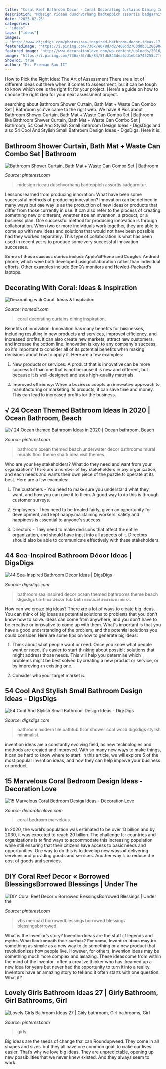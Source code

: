 ```yaml
---
title: "Coral Reef Bathroom Decor - Coral Decorating Curtains Dining Inspiration"
description: "Mdesign rideau duschvorhang badteppich assortis badgarnitur"
date: "2023-02-26"
categories:
- "ideas"
tags: ["ideas"]
images:
- "http://www.digsdigs.com/photos/sea-inspired-bathroom-decor-ideas-17.jpg"
featuredImage: "https://i.pinimg.com/736x/e0/8d/d2/e08dd2703d8b3128690c23952ddfa603.jpg"
featured_image: "http://www.decorationlove.com/wp-content/uploads/2016/06/Beautiful-Coral-Bedroom-Design.jpg"
image: "https://i.pinimg.com/736x/5f/db/84/5fdb843dea3dd1eb4b745255c7f4bff1.jpg"
ShowToc: true
author: "Mr. Freeman Rau II"
---
```



How to Pick the Right Idea: The Art of Assessment
There are a lot of different ideas out there when it comes to assessment, but it can be tough to know which one is the right fit for your project. Here's a guide on how to choose the right idea for your next assessment project.

	

		
searching about Bathroom Shower Curtain, Bath Mat + Waste Can Combo Set | Bathroom you've came to the right web. We have 8 Pics about Bathroom Shower Curtain, Bath Mat + Waste Can Combo Set | Bathroom like Bathroom Shower Curtain, Bath Mat + Waste Can Combo Set | Bathroom, 54 Cool And Stylish Small Bathroom Design Ideas - DigsDigs and also 54 Cool And Stylish Small Bathroom Design Ideas - DigsDigs. Here it is:
		
    
## Bathroom Shower Curtain, Bath Mat + Waste Can Combo Set | Bathroom

<img loading=lazy src="https://i.pinimg.com/736x/e0/8d/d2/e08dd2703d8b3128690c23952ddfa603.jpg" onerror="this.onerror=null;this.src='https://tse3.mm.bing.net/th?id=OIP.zBSm4Q5zfk2w_dErqcyeAwHaHa&amp;pid=15.1';" alt="Bathroom Shower Curtain, Bath Mat + Waste Can Combo Set | Bathroom">

_Source: pinterest.com_

>mdesign rideau duschvorhang badteppich assortis badgarnitur. 

	

Lessons learned from producing innovation: What have been some successful methods of producing innovation?
Innovation can be defined in many ways but one way is as the production of new ideas or products that differ from those currently in use. It can also refer to the process of creating something new or different, whether it be an invention, a product, or a business plan.
One successful method for producing innovation is through collaboration. When two or more individuals work together, they are able to come up with new ideas and solutions that would not have been possible had they worked separately. This type of collaboration is what has been used in recent years to produce some very successful innovation successes.

Some of these success stories include Apple’siPhone and Google’s Android phone, which were both developed usingcollaboration rather than individual efforts. Other examples include BenQ’s monitors and Hewlett-Packard’s laptops.

    
## Decorating With Coral: Ideas &amp; Inspiration

<img loading=lazy src="https://cdn.homedit.com/wp-content/uploads/2013/05/Dining-Room-coral-curtains.jpg" onerror="this.onerror=null;this.src='https://tse4.mm.bing.net/th?id=OIP.uwvebnGJbL2YXn1T2LVaWgHaLH&amp;pid=15.1';" alt="Decorating with Coral: Ideas &amp; Inspiration">

_Source: homedit.com_

>coral decorating curtains dining inspiration. 

	

Benefits of innovation:
Innovation has many benefits for businesses, including resulting in new products and services, improved efficiency, and increased profits. It can also create new markets, attract new customers, and increase the bottom line. Innovation is key to any company's success, so it's important to consider all of its potential benefits when making decisions about how to apply it. Here are a few examples:
1. New products or services: A product that is innovative can be more successful than one that is not because it is new and different, but because it is well-designed and uses high-quality materials.

2. Improved efficiency: When a business adopts an innovative approach to manufacturing or marketing its products, it can save time and money. This can lead to increased profits for the business.


    
## √ 24 Ocean Themed Bathroom Ideas In 2020 | Ocean Bathroom, Beach

<img loading=lazy src="https://i.pinimg.com/originals/eb/a0/d5/eba0d5cf3970ac06eda7d403b2296603.jpg" onerror="this.onerror=null;this.src='https://tse3.mm.bing.net/th?id=OIP.OkcyFfVri8LVHA9zTvbeVgAAAA&amp;pid=15.1';" alt="√ 24 Ocean themed Bathroom Ideas in 2020 | Ocean bathroom, Beach">

_Source: pinterest.com_

>bathroom ocean themed beach underwater decor bathrooms mural murals floor theme shark idea visit themes. 

	

Who are your key stakeholders? What do they need and want from your organization?
There are a number of key stakeholders in any organization, and each needs and wants their own piece of the puzzle to operate at its best. Here are a few examples:
1. The customers - You need to make sure you understand what they want, and how you can give it to them. A good way to do this is through customer surveys.

2. Employees - They need to be treated fairly, given an opportunity for development, and kept happy.maintaining workers' safety and happiness is essential to anyone's success.

3. Directors - They need to make decisions that affect the entire organization, and should have input into all aspects of it. Directors should also be able to communicate effectively with these stakeholders.

    
## 44 Sea-Inspired Bathroom Décor Ideas | DigsDigs

<img loading=lazy src="http://www.digsdigs.com/photos/sea-inspired-bathroom-decor-ideas-17.jpg" onerror="this.onerror=null;this.src='https://tse1.mm.bing.net/th?id=OIP.5wcuiHWBOJpWX79YgmS0KwHaFA&amp;pid=15.1';" alt="44 Sea-Inspired Bathroom Décor Ideas | DigsDigs">

_Source: digsdigs.com_

>bathroom sea inspired decor ocean themed bathrooms theme beach digsdigs tile tiles décor tub bath nautical seaside mirror. 

	

How can we create big ideas?
There are a lot of ways to create big ideas. You can think of big ideas as potential solutions to problems that you don't know how to solve. Ideas can come from anywhere, and you don't have to be creative or innovative to come up with them. What's important is that you have a good understanding of the problem, and the potential solutions you could consider. Here are some tips on how to generate big ideas:
1. Think about what people want or need. Once you know what people want or need, it's easier to start thinking about possible solutions that might address those needs. This will help you determine which problems might be best solved by creating a new product or service, or by improving an existing one.

2. Consider who your target market is.

    
## 54 Cool And Stylish Small Bathroom Design Ideas - DigsDigs

<img loading=lazy src="https://www.digsdigs.com/photos/2014/03/a-modern-small-bathroom-with-a-penny-tile-floor-a-wood-clad-bathtub-a-rug-an-artwork-and-gilded-touches.jpg" onerror="this.onerror=null;this.src='https://tse4.mm.bing.net/th?id=OIP.BDxI_ydj-Mr3aBPtu8V7zQHaLI&amp;pid=15.1';" alt="54 Cool And Stylish Small Bathroom Design Ideas - DigsDigs">

_Source: digsdigs.com_

>bathroom modern tile bathtub floor shower cool wood digsdigs stylish minimalist. 

	

invention ideas are a constantly evolving field, as new technologies and methods are created and improved. With so many new ways to make things, it can be hard to know where to start. In this article, we will explore 5 of the most popular invention ideas, and how they can help improve your business or product.

    
## 15 Marvelous Coral Bedroom Design Ideas - Decoration Love

<img loading=lazy src="http://www.decorationlove.com/wp-content/uploads/2016/06/Beautiful-Coral-Bedroom-Design.jpg" onerror="this.onerror=null;this.src='https://tse3.mm.bing.net/th?id=OIP.mol2oCHISWZvN9k-IH0O5wHaLH&amp;pid=15.1';" alt="15 Marvelous Coral Bedroom Design Ideas - Decoration Love">

_Source: decorationlove.com_

>coral bedroom marvelous. 

	

In 2020, the world’s population was estimated to be over 10 billion and by 2030, it was expected to reach 20 billion. The challenge for countries and organizations is to find ways to accommodate this increasing population while still ensuring that their citizens have access to basic needs and opportunities. One way to do this is to develop new ways of delivering services and providing goods and services. Another way is to reduce the cost of goods and services.

    
## DIY Coral Reef Decor « Borrowed BlessingsBorrowed Blessings | Under The

<img loading=lazy src="https://i.pinimg.com/736x/5f/db/84/5fdb843dea3dd1eb4b745255c7f4bff1.jpg" onerror="this.onerror=null;this.src='https://tse2.mm.bing.net/th?id=OIP.OMW4wot-eE2aZ0YhUsn_9gHaFj&amp;pid=15.1';" alt="DIY Coral Reef Decor « Borrowed BlessingsBorrowed Blessings | Under the">

_Source: pinterest.com_

>vbs mermaid borrowedblessings borrowed blessings blessingsborrowed. 

	

What is the inventor’s story?
Invention Ideas are the stuff of legends and myths. What lies beneath their surface? For some, Invention Ideas may be something as simple as a new way to do something or a new product that revolutionizes how people live. However, for others, Invention Ideas may be something much more complex and amazing. These ideas come from within the mind of the inventor- often a creative thinker who has dreamed up a new idea for years but never had the opportunity to turn it into a reality. Inventors have an amazing story to tell and it often starts with one question: What if?

    
## Lovely Girls Bathroom Ideas 27 | Girly Bathroom, Girl Bathrooms, Girl

<img loading=lazy src="https://i.pinimg.com/736x/ac/a1/87/aca187878df2f8939a917d4c356b8317.jpg" onerror="this.onerror=null;this.src='https://tse4.mm.bing.net/th?id=OIP.k1Kmb_YIh6aT5Yp4abqAWwHaKN&amp;pid=15.1';" alt="Lovely Girls Bathroom Ideas 27 | Girly bathroom, Girl bathrooms, Girl">

_Source: pinterest.com_

>girly. 

	

Big ideas are the seeds of change that can Roundupweed. They come in all shapes and sizes, but they all have one common goal: to make our lives easier. That’s why we love big ideas. They are unpredictable, opening up new possibilities that we never knew existed. And they always seem to work.

